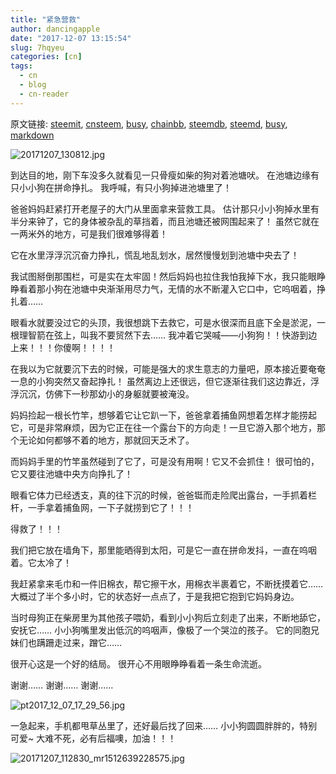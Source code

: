 ```yaml
---
title: "紧急营救"
author: dancingapple
date: "2017-12-07 13:15:54"
slug: 7hqyeu
categories: [cn]
tags: 
  - cn
  - blog
  - cn-reader
---
```


原文链接: [steemit](https://steemit.com), [cnsteem](https://cnsteem.com), [busy](https://busy.org), [chainbb](https://chainbb.com), [steemdb](https://steemdb.com), [steemd](https://steemd.com), [busy](https://busy.org), [markdown](https://raw.githubusercontent.com/pzhaonet/steem_dancingapple/master/content/post/7hqyeu.md)

![20171207_130812.jpg](https://steemitimages.com/DQmXigAtFRQXPx5a4UoUQYA58NvdhtZ5Yfxefpd79Fm8fCW/20171207_130812.jpg)


到达目的地，刚下车没多久就看见一只骨瘦如柴的狗对着池塘吠。
在池塘边缘有只小小狗在拼命挣扎。
我呼喊，有只小狗掉进池塘里了！

爸爸妈妈赶紧打开老屋子的大门从里面拿来营救工具。
估计那只小小狗掉水里有半分来钟了，它的身体被杂乱的草挡着，而且池塘还被网围起来了！
虽然它就在一两米外的地方，可是我们很难够得着！

它在水里浮浮沉沉奋力挣扎，慌乱地乱划水，居然慢慢划到池塘中央去了！

我试图掰倒那围栏，可是实在太牢固！然后妈妈也拉住我怕我掉下水，我只能眼睁睁看着那小狗在池塘中央渐渐用尽力气，无情的水不断灌入它口中，它呜咽着，挣扎着……

眼看水就要没过它的头顶，我很想跳下去救它，可是水很深而且底下全是淤泥，一根理智箭在弦上，叫我不要贸然下去……
我冲着它哭喊——小狗狗！！快游到边上来！！！你傻啊！！！！

在我以为它就要沉下去的时候，可能是强大的求生意志的力量吧，原本接近要奄奄一息的小狗突然又奋起挣扎！
虽然离边上还很远，但它逐渐往我们这边靠近，浮浮沉沉，仿佛下一秒那幼小的身躯就要被淹没。

妈妈捡起一根长竹竿，想够着它让它趴一下，爸爸拿着捕鱼网想着怎样才能捞起它，可是非常麻烦，因为它正在往一个露台下的方向走！一旦它游入那个地方，那个无论如何都够不着的地方，那就回天乏术了。

而妈妈手里的竹竿虽然碰到了它了，可是没有用啊！它又不会抓住！
很可怕的，它又要往池塘中央方向挣扎了！

眼看它体力已经透支，真的往下沉的时候，爸爸铤而走险爬出露台，一手抓着栏杆，一手拿着捕鱼网，一下子就捞到它了！！！

得救了！！！

我们把它放在墙角下，那里能晒得到太阳，可是它一直在拼命发抖，一直在呜咽着。它太冷了！

我赶紧拿来毛巾和一件旧棉衣，帮它擦干水，用棉衣半裹着它，不断抚摸着它……
大概过了半个多小时，它的状态好一点点了，于是我把它抱到它妈妈身边。

当时母狗正在柴房里为其他孩子喂奶，看到小小狗后立刻走了出来，不断地舔它，安抚它……
小小狗嘴里发出低沉的呜咽声，像极了一个哭泣的孩子。
它的同胞兄妹们也蹒跚走过来，蹭它……

很开心这是一个好的结局。
很开心不用眼睁睁看着一条生命流逝。

谢谢……
谢谢……
谢谢……

![pt2017_12_07_17_29_56.jpg](https://steemitimages.com/DQmVVXd5VYYNgfxHuyVJP7oigkpGBR6QoMjaPWpd5QBXfCm/pt2017_12_07_17_29_56.jpg)

一急起来，手机都甩草丛里了，还好最后找了回来……
小小狗圆圆胖胖的，特别可爱~
大难不死，必有后福噢，加油！！！

![20171207_112830_mr1512639228575.jpg](https://steemitimages.com/DQmQTbBCBMM2gRAVFXNhQeNmVqze9icZEJ8X66b9LWmFdW6/20171207_112830_mr1512639228575.jpg)
